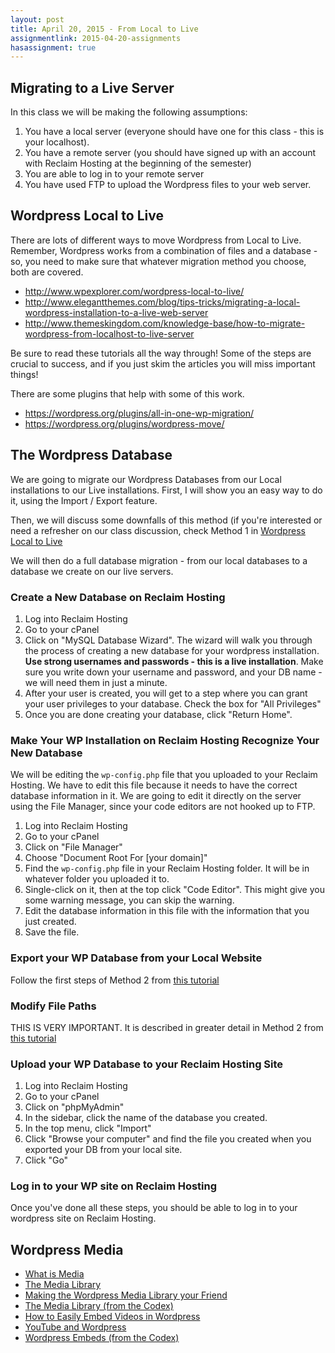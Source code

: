 ```yaml
---
layout: post
title: April 20, 2015 - From Local to Live
assignmentlink: 2015-04-20-assignments
hasassignment: true
---
```



## Migrating to a Live Server

In this class we will be making the following assumptions:

1. You have a local server (everyone should have one for this class - this is your localhost).
2. You have a remote server (you should have signed up with an account with Reclaim Hosting at the beginning of the semester)
3. You are able to log in to your remote server
4. You have used FTP to upload the Wordpress files to your web server.

## Wordpress Local to Live

There are lots of different ways to move Wordpress from Local to Live.  Remember, Wordpress works from a combination of files and a database - so, you need to make sure that whatever migration method you choose, both are covered.

- http://www.wpexplorer.com/wordpress-local-to-live/
- http://www.elegantthemes.com/blog/tips-tricks/migrating-a-local-wordpress-installation-to-a-live-web-server
- http://www.themeskingdom.com/knowledge-base/how-to-migrate-wordpress-from-localhost-to-live-server

Be sure to read these tutorials all the way through!  Some of the steps are crucial to success, and if you just skim the articles you will miss important things!

There are some plugins that help with some of this work.

- https://wordpress.org/plugins/all-in-one-wp-migration/
- https://wordpress.org/plugins/wordpress-move/

## The Wordpress Database

We are going to migrate our Wordpress Databases from our Local installations to our Live installations.  First, I will show you an easy way to do it, using the Import / Export feature.

Then, we will discuss some downfalls of this method (if you're interested or need a refresher on our class discussion, check Method 1 in [Wordpress Local to Live](http://www.wpexplorer.com/wordpress-local-to-live/)

We will then do a full database migration - from our local databases to a database we create on our live servers.

### Create a New Database on Reclaim Hosting

1. Log into Reclaim Hosting
2. Go to your cPanel
3. Click on "MySQL Database Wizard".  The wizard will walk you through the process of creating a new database for your wordpress installation.  **Use strong usernames and passwords - this is a live installation**.  Make sure you write down your username and password, and your DB name - we will need them in just a minute.
4. After your user is created, you will get to a step where you can grant your user privileges to your database.  Check the box for "All Privileges"
5. Once you are done creating your database, click "Return Home".

### Make Your WP Installation on Reclaim Hosting Recognize Your New Database

We will be editing the `wp-config.php` file that you uploaded to your Reclaim Hosting.  We have to edit this file because it needs to have the correct database information in it.  We are going to edit it directly on the server using the File Manager, since your code editors are not hooked up to FTP.  

1. Log into Reclaim Hosting
2. Go to your cPanel
3. Click on "File Manager"
4. Choose "Document Root For [your domain]"
5. Find the `wp-config.php` file in your Reclaim Hosting folder.  It will be in whatever folder you uploaded it to.
6. Single-click on it, then at the top click "Code Editor".  This might give you some warning message, you can skip the warning.
7. Edit the database information in this file with the information that you just created.
8. Save the file.

### Export your WP Database from your Local Website

Follow the first steps of Method 2 from [this tutorial](http://www.wpexplorer.com/wordpress-local-to-live/)

### Modify File Paths

THIS IS VERY IMPORTANT.  It is described in greater detail in Method 2 from [this tutorial](http://www.wpexplorer.com/wordpress-local-to-live/)

### Upload your WP Database to your Reclaim Hosting Site

1. Log into Reclaim Hosting
2. Go to your cPanel
3. Click on "phpMyAdmin"
4. In the sidebar, click the name of the database you created.
5. In the top menu, click "Import"
6. Click "Browse your computer" and find the file you created when you exported your DB from your local site.
7. Click "Go"

### Log in to your WP site on Reclaim Hosting

Once you've done all these steps, you should be able to log in to your wordpress site on Reclaim Hosting.

## Wordpress Media

- [What is Media](http://www.wpbeginner.com/glossary/media/)
- [The Media Library](https://en.support.wordpress.com/media/)
- [Making the Wordpress Media Library your Friend](https://www.mattcromwell.com/wordpress-media-library-your-friend/)
- [The Media Library (from the Codex)](https://codex.wordpress.org/Media_Library_Screen)
- [How to Easily Embed Videos in Wordpress](http://www.wpbeginner.com/beginners-guide/how-to-easily-embed-videos-in-wordpress-blog-posts/)
- [YouTube and Wordpress](https://en.support.wordpress.com/videos/youtube/)
- [Wordpress Embeds (from the Codex)](https://codex.wordpress.org/Embeds)